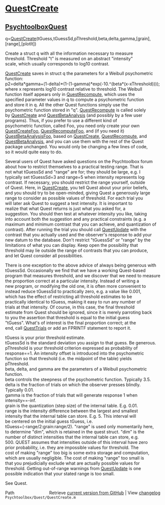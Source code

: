 # [QuestCreate](QuestCreate)
## [Psychtoolbox](Psychtoolbox)[Quest](Quest)

 q=[QuestCreate](QuestCreate)(tGuess,tGuessSd,pThreshold,beta,delta,gamma,[grain],[range],[plotIt])  
  
 Create a struct q with all the information necessary to measure  
 threshold. Threshold "t" is measured on an abstract "intensity"  
 scale, which usually corresponds to log10 contrast.  
  
 [QuestCreate](QuestCreate) saves in struct q the parameters for a Weibull psychometric function:  
 p2=delta\*gamma+(1-delta)\*(1-(1-gamma)\*exp(-10.^(beta\*(x-xThreshold))));  
 where x represents log10 contrast relative to threshold. The Weibull  
 function itself appears only in [QuestRecompute](QuestRecompute), which uses the  
 specified parameter values in q to compute a psychometric function  
 and store it in q. All the other Quest functions simply use the  
 psychometric function stored in "q". [QuestRecompute](QuestRecompute) is called solely  
 by [QuestCreate](QuestCreate) and [QuestBetaAnalysis](QuestBetaAnalysis) (and possibly by a few user  
 programs). Thus, if you prefer to use a different kind of  
 psychometric function, called Foo, you need only create your own  
 [QuestCreateFoo](QuestCreateFoo), [QuestRecomputeFoo](QuestRecomputeFoo), and (if you need it)  
 [QuestBetaAnalysisFoo](QuestBetaAnalysisFoo), based on [QuestCreate](QuestCreate), [QuestRecompute](QuestRecompute), and  
 [QuestBetaAnalysis](QuestBetaAnalysis), and you can use them with the rest of the Quest  
 package unchanged. You would only be changing a few lines of code,  
 so it would quite easy to do.  
  
 Several users of Quest have asked questions on the Psychtoolbox forum  
 about how to restrict themselves to a practical testing range. That is  
 not what tGuessSd and "range" are for; they should be large, e.g. I  
 typically set tGuessSd=3 and range=5 when intensity represents log  
 contrast. If necessary, you should restrict the range yourself, outside  
 of Quest. Here, in [QuestCreate](QuestCreate), you tell Quest about your prior beliefs,  
 and you should try to be open-minded, giving Quest a generously large  
 range to consider as possible values of threshold. For each trial you  
 will later ask Quest to suggest a test intensity. It is important to  
 realize that what Quest returns is just what you asked for, a  
 suggestion. You should then test at whatever intensity you like, taking  
 into account both the suggestion and any practical constraints (e.g. a  
 maximum and minimum contrast that you can achieve, and quantization of  
 contrast). After running the trial you should call [QuestUpdate](QuestUpdate) with the  
 contrast that you actually used and the observer's response to add your  
 new datum to the database. Don't restrict "tGuessSd" or "range" by the  
 limitations of what you can display. Keep open the possibility that  
 threshold may lie outside the range of contrasts that you can produce,  
 and let Quest consider all possibilities.  
  
 There is one exception to the above advice of always being generous with  
 tGuessSd. Occasionally we find that we have a working Quest-based  
 program that measures threshold, and we discover that we need to measure  
 the proportion correct at a particular intensity. Instead of writing a  
 new program, or modifying the old one, it is often more convenient to  
 instead reduce tGuessSd to practically zero, e.g. a value like 0.001,  
 which has the effect of restricting all threshold estimates to be  
 practically identical to tGuess, making it easy to run any number of  
 trials at that intensity. Of course, in this case, the final threshold  
 estimate from Quest should be ignored, since it is merely parroting back  
 to you the assertion that threshold is equal to the initial guess  
 "tGuess". What's of interest is the final proportion correct; at the  
 end, call [QuestTrials](QuestTrials) or add an FPRINTF statement to report it.  
  
 tGuess is your prior threshold estimate.  
 tGuessSd is the standard deviation you assign to that guess. Be generous.   
 pThreshold is your threshold criterion expressed as probability of   
    response==1. An intensity offset is introduced into the psychometric   
    function so that threshold (i.e. the midpoint of the table) yields   
    pThreshold.  
 beta, delta, and gamma are the parameters of a Weibull psychometric function.  
 beta controls the steepness of the psychometric function. Typically 3.5.  
 delta is the fraction of trials on which the observer presses blindly.   
    Typically 0.01.  
 gamma is the fraction of trials that will generate response 1 when   
    intensity==-inf.  
 grain is the quantization (step size) of the internal table. E.g. 0.01.  
 range is the intensity difference between the largest and smallest  
    intensity that the internal table can store. E.g. 5. This interval will  
    be centered on the initial guess tGuess, i.e.  
    tGuess+(-range/2:grain:range/2). "range" is used only momentarily here,  
    to determine "dim", which is retained in the quest struct. "dim" is the  
    number of distinct intensities that the internal table can store, e.g.  
    500. QUEST assumes that intensities outside of this interval have zero  
    prior probability, i.e. they are impossible values for threshold. The  
    cost of making "range" too big is some extra storage and computation,  
    which are usually negligible. The cost of making "range" too small is  
    that you prejudicially exclude what are actually possible values for  
    threshold. Getting out-of-range warnings from [QuestUpdate](QuestUpdate) is one  
    possible indication that your stated range is too small.  
  
 See Quest.  




<div class="code_header" style="text-align:right;">
  <span style="float:left;">Path&nbsp;&nbsp;</span> <span class="counter">Retrieve <a href=
  "https://raw.github.com/Psychtoolbox-3/Psychtoolbox-3/beta/Psychtoolbox/Quest/QuestCreate.m">current version from GitHub</a> | View <a href=
  "https://github.com/Psychtoolbox-3/Psychtoolbox-3/commits/beta/Psychtoolbox/Quest/QuestCreate.m">changelog</a></span>
</div>
<div class="code">
  <code>Psychtoolbox/Quest/QuestCreate.m</code>
</div>

